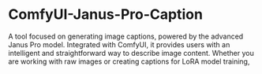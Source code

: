 # ComfyUI-Janus-Pro-Caption
A tool focused on generating image captions, powered by the advanced Janus Pro model. Integrated with ComfyUI, it provides users with an intelligent and straightforward way to describe image content. Whether you are working with raw images or creating captions for LoRA model training, 

